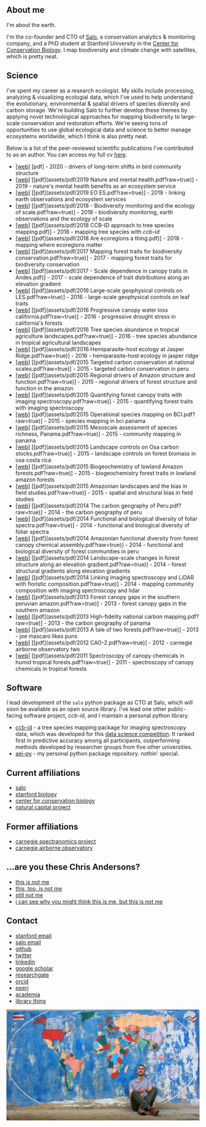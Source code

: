 <html>
  <head>
    <link rel="shortcut icon" type="image/x-icon" href="favicon.ico">
  </head>
</html>

## About me

I'm about the earth. 

I'm the co-founder and CTO of [Salo](https://salo.ai), a conservation analytics & monitoring company, and a PhD student at Stanford University in the [Center for Conservation Biology](https://ccb.stanford.edu). I map biodiversity and climate change with satellites, which is pretty neat.

## Science

I've spent my career as a research ecologist. My skills include processing, analyzing & visualizing ecologial data, which I've used to help understand the evolutionary, environmental & spatial drivers of species diversity and carbon storage. We're building Salo to further develop these themes by applying novel technological approaches for mapping biodiversity to large-scale conservation and restoration efforts. We're seeing tons of opportunities to use global ecological data and science to better manage ecosystems worldwide, which I think is also pretty neat. 

Below is a list of the peer-reviewed scientific publications I've contributed to as an author. You can access my full cv [here](assets/pdf/cv.pdf?raw=true).

- [[web](http://dx.doi.org/10.1038/s41586-020-2090-6)] [pdf] - 2020 - drivers of long-term shifts in bird community structure
- [[web](https://advances.sciencemag.org/content/5/7/eaax0903)] [[pdf](assets/pdf/2019 Nature and mental health.pdf?raw=true)] - 2019 - nature's mental health benefits as an ecosystem service
- [[web](https://www.sciencedirect.com/science/article/pii/S0048969719306382)] [[pdf](assets/pdf/2019 EO ES.pdf?raw=true)] - 2019 - linking earth observations and ecosystem services
- [[web](https://onlinelibrary.wiley.com/doi/abs/10.1111/ele.13106)] [[pdf](assets/pdf/2018 - Biodiversity monitoring and the ecology of scale.pdf?raw=true)] - 2018 - biodiversity monitoring, earth observations and the ecology of scale
- [[web](https://peerj.com/articles/5666/)] [[pdf](assets/pdf/2018 CCB-ID approach to tree species mapping.pdf)] - 2018 - mapping tree species with *ccb-id*
- [[web](https://www.nature.com/articles/s41559-018-0709-x)] [[pdf](assets/pdf/2018 Are ecoregions a thing.pdf)] - 2018 - mapping where ecoregions matter
- [[web](http://science.sciencemag.org/content/355/6323/385.abstract)] [[pdf](assets/pdf/2017 Mapping forest traits for biodiversity conservation.pdf?raw=true)] - 2017 - mapping forest traits for biodiversity conservation
- [[web](http://onlinelibrary.wiley.com/doi/10.1111/nph.14068/full)] [[pdf](assets/pdf/2017 - Scale dependence in canopy traits in Andes.pdf)] - 2017 - scale dependence of trait distributions along an elevation gradient
- [[web](http://www.pnas.org/content/113/28/E4043.short)] [[pdf](assets/pdf/2016 Large-scale geophysical controls on LES.pdf?raw=true)] - 2016 - large-scale geophysical controls on leaf traits
- [[web](http://www.pnas.org/content/113/2/E249.short)] [[pdf](assets/pdf/2016 Progressive canopy water loss california.pdf?raw=true)] - 2016 - progressive drought stress in california's forests
- [[web](http://www.mdpi.com/2072-4292/8/2/161/htm)] [[pdf](assets/pdf/2016 Tree species abundance in tropical agriculture landscapes.pdf?raw=true)] - 2016 - tree species abundance in tropical agricultural landscapes
- [[web](http://onlinelibrary.wiley.com/doi/10.1890/14-2429/full)] [[pdf](assets/pdf/2016 Hemiparasite-host ecology at Jasper Ridge.pdf?raw=true)] - 2016 - hemiparasite-host ecology in jasper ridge
- [[web](http://www.pnas.org/content/111/47/E5016.short)] [[pdf](assets/pdf/2015 Targeted carbon conservation at national scales.pdf?raw=true)] - 2015 - targeted carbon conservation in peru
- [[web](http://journals.plos.org/plosone/article?id=10.1371/journal.pone.0119887)] [[pdf](assets/pdf/2015 Regional drivers of Amazon structure and function.pdf?raw=true)] - 2015 - regional drivers of forest structure and function in the amazon
- [[web](https://www.sciencedirect.com/science/article/pii/S0034425714004520)] [[pdf](assets/pdf/2015 Quantifying forest canopy traits with imaging spectroscopy.pdf?raw=true)] - 2015 - quantifying forest traits with imaging spectroscopy
- [[web](http://journals.plos.org/plosone/article?id=10.1371/journal.pone.0118403)] [[pdf](assets/pdf/2015 Operational species mapping on BCI.pdf?raw=true)] - 2015 - species mapping in bci panama
- [[web](https://www.sciencedirect.com/science/article/pii/S0034425715001455)] [[pdf](assets/pdf/2015 Mesoscale assessment of species richness, Panama.pdf?raw=true)] - 2015 - community mapping in panama
- [[web](http://journals.plos.org/plosone/article?id=10.1371/journal.pone.0126748)] [[pdf](assets/pdf/2015 Landscape controls on Osa carbon stocks.pdf?raw=true)] - 2015 - landscape controls on forest biomass in osa costa rica
- [[web](https://www.nature.com/articles/ngeo2443)] [[pdf](assets/pdf/2015 Biogeochemistry of lowland Amazon forests.pdf?raw=true)] - 2015 - biogeochemistry forest traits in lowland amazon forests
- [[web](http://www.pnas.org/content/111/48/E5224.short)] [[pdf](assets/pdf/2015 Amazonian landscapes and the bias in field studies.pdf?raw=true)] - 2015 - spatial and structural bias in field studies
- [[web](http://scholar.google.com/scholar?cluster=7577427034590117922&hl=en&oi=scholarr)] [[pdf](assets/pdf/2014 The carbon geography of Peru.pdf?raw=true)] - 2014 - the carbon geography of peru
- [[web](http://onlinelibrary.wiley.com/doi/10.1111/nph.12895/full)] [[pdf](assets/pdf/2014 Functional and biological diversity of foliar spectra.pdf?raw=true)] - 2014 - functional and biological diversity of foliar spectra
- [[web](http://www.pnas.org/content/111/15/5604.short)] [[pdf](assets/pdf/2014 Amazonian functional diversity from forest canopy chemical assembly.pdf?raw=true)] - 2014 - functional and biological diversity of forest communities in peru
- [[web](http://search.proquest.com/openview/88de96278eeaf43b354058593b4b5771/1?pq-origsite=gscholar&cbl=105740)] [[pdf](assets/pdf/2014 Landscape-scale changes in forest structure along an elevation gradient.pdf?raw=true)] - 2014 - forest structural gradients along elevation gradients
- [[web](https://www.sciencedirect.com/science/article/pii/S0034425714000972)] [[pdf](assets/pdf/2014 Linking imaging spectroscopy and LiDAR with floristic composition.pdf?raw=true)] - 2014 - mapping community composition with imaging spectroscopy and lidar
- [[web](http://journals.plos.org/plosone/article?id=10.1371/journal.pone.0060875)] [[pdf](assets/pdf/2013 Forest canopy gaps in the southern peruvian amazon.pdf?raw=true)] - 2013 - forest canopy gaps in the southern amazon
- [[web](https://link.springer.com/article/10.1186/1750-0680-8-7)] [[pdf](assets/pdf/2013 High-fidelity national carbon mapping.pdf?raw=true)] - 2013 - the carbon geography of panama
- [[web](http://journals.plos.org/plosone/article?id=10.1371/journal.pone.0085993)] [[pdf](assets/pdf/2013 A tale of two forests.pdf?raw=true)] - 2013 - joe mascaro likes puns
- [[web](https://www.sciencedirect.com/science/article/pii/S0034425712002489)] [[pdf](assets/pdf/2012 CAO-2.pdf?raw=true)] - 2012 - carnegie airborne observatory two
- [[web](https://www.sciencedirect.com/science/article/pii/S0034425711003245)] [[pdf](assets/pdf/2011 Spectroscopy of canopy chemicals in humid tropical forests.pdf?raw=true)] - 2011 - spectroscopy of canopy chemicals in tropical forests

## Software

I lead development of the `salo` python package as CTO at Salo, which will soon be available as an open source library. I've lead one other public-facing software project, *ccb-id*, and I maintain a personal python library.

- [ccb-id](https://github.com/stanford-ccb/ccb-id) - a tree species mapping package for imaging spectroscopy data, which was developed for this [data science competition](https://peerj.com/articles/5843/). It ranked first in predictive accuracy among all participants, outperforming methods developed by researcher groups from five other universities.
- [aei-py](https://github.com/christobal54/aei-py) - my personal python package repository. nothin' special.

## Current affiliations

- [salo](https://salo.ai)
- [stanford biology](https://biology.stanford.edu)
- [center for conservation biology](https://ccb.stanford.edu)
- [natural capital project](https://www.naturalcapitalproject.org/people/#students)

## Former affiliations

- [carnegie spectranomics project](https://cao.carnegiescience.edu/spectranomics)
- [carnegie airborne observatory](https://cao.carnegiescience.edu)

## ...are you these Chris Andersons?

- [this is not me](https://en.wikipedia.org/wiki/Chris_Andersen)
- [this, too, is not me](https://en.wikipedia.org/wiki/Chris_Anderson_(writer))
- [still not me](https://en.wikipedia.org/wiki/Chris_Anderson_(entrepreneur))
- [i can see why you might think this is me, but this is not me](https://en.wikipedia.org/wiki/Christopher_B._Anderson)

## Contact

- [stanford email](mailto:cbanders@stanford.edu)
- [salo email](mailto:cba@salo.ai)
- [github](https://github.com/earth-chris)
- [twitter](https://twitter.com/earth_chris)
- [linkedin](https://www.linkedin.com/in/christopher-b-anderson/)
- [google scholar](https://scholar.google.com/citations?user=LoGxS40AAAAJ&hl=en)
- [researchgate](https://www.researchgate.net/profile/Christopher_Anderson22)
- [orcid](https://orcid.org/0000-0001-7392-4368)
- [peerj](https://peerj.com/cbanderson/)
- [academia](https://stanford.academia.edu/ChristopherAnderson)
- [library thing](http://www.librarything.com/catalog/anderzen)

![earth chris](assets/img/map-seated.jpg?raw=true "earth chris")
